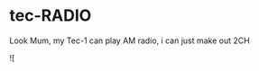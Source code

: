 # tec-RADIO

Look Mum, my Tec-1 can play AM radio, i can just make out 2CH

![[](https://github.com/SteveJustin1963/tec-RADIO/blob/master/pics/am%20regen%20tec1%20hack.png)
